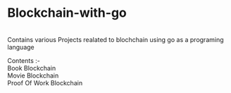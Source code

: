 # Blockchain-with-go
<br>
Contains various Projects realated to blochchain using go as a programing language

Contents :-
<br>Book Blockchain
<br>Movie Blockchain 
<br>Proof Of Work Blockchain

